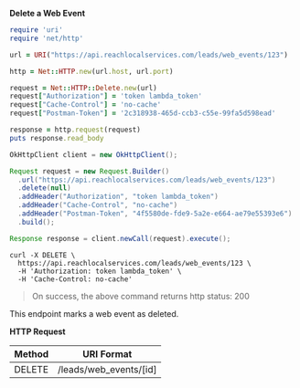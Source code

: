 **Delete a Web Event**

```ruby
require 'uri'
require 'net/http'

url = URI("https://api.reachlocalservices.com/leads/web_events/123")

http = Net::HTTP.new(url.host, url.port)

request = Net::HTTP::Delete.new(url)
request["Authorization"] = 'token lambda_token'
request["Cache-Control"] = 'no-cache'
request["Postman-Token"] = '2c318938-465d-ccb3-c55e-99fa5d598ead'

response = http.request(request)
puts response.read_body
```

```java
OkHttpClient client = new OkHttpClient();

Request request = new Request.Builder()
  .url("https://api.reachlocalservices.com/leads/web_events/123")
  .delete(null)
  .addHeader("Authorization", "token lambda_token")
  .addHeader("Cache-Control", "no-cache")
  .addHeader("Postman-Token", "4f5580de-fde9-5a2e-e664-ae79e55393e6")
  .build();

Response response = client.newCall(request).execute();
```

```shell
curl -X DELETE \
  https://api.reachlocalservices.com/leads/web_events/123 \
  -H 'Authorization: token lambda_token' \
  -H 'Cache-Control: no-cache'
```

> On success, the above command returns http status: 200



This endpoint marks a web event as deleted.

**HTTP Request**

| Method | URI Format |
|---|---|
| DELETE | /leads/web_events/[id]|

